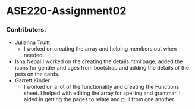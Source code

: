 # ASE220-Assignment02

### Contributors:
- Julianna Truitt 
    - I worked on creating the array and helping members out when needed.
- Isha Nepal
    I worked on the creating the details.html page, added the icons for gender and ages from bootstrap and adding the details of the pets on the cards.
- Garrett Kinder
    - I worked on a lot of the functionality and creating the Functions sheet. I helped with editing the array for spelling and grammar. I aided in getting the pages to relate and pull from one another.